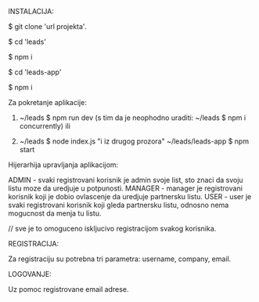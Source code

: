 INSTALACIJA:

\$ git clone 'url projekta'.

\$ cd 'leads'

\$ npm i

\$ cd 'leads-app'

\$ npm i

Za pokretanje aplikacije:

1. ~/leads \$ npm run dev
   (s tim da je neophodno uraditi: ~/leads \$ npm i concurrently)
   ili

2. ~/leads \$ node index.js "i iz drugog prozora" ~/leads/leads-app \$ npm start

Hijerarhija upravljanja aplikacijom:

ADMIN - svaki registrovani korisnik je admin svoje list, sto znaci da svoju listu moze da uredjuje u potpunosti.
MANAGER - manager je registrovani korisnik koji je dobio ovlascenje da uredjuje partnersku listu.
USER - user je svaki registrovani korisnik koji gleda partnersku listu, odnosno nema mogucnost da menja tu listu.

// sve je to omoguceno iskljucivo registracijom svakog korisnika.

REGISTRACIJA:

Za registraciju su potrebna tri parametra: username, company, email.

LOGOVANJE:

Uz pomoc registrovane email adrese.
